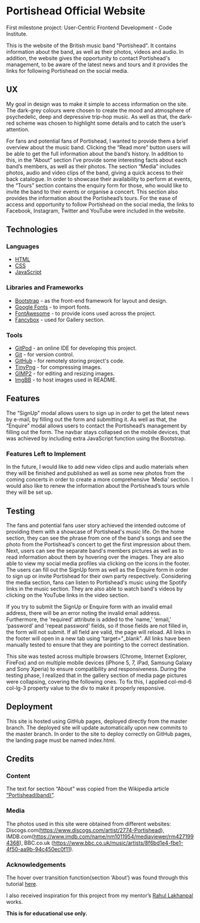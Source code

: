 
# Portishead Official Website
First milestone project: User-Centric Frontend Development - Code Institute.

This is the website of the British music band "Portishead". It contains information about the band, as well as their photos, videos and audio.
In addition, the website gives the opportunity to contact Portishead's management, to be aware of the latest news and tours and it provides the links for following Portishead on the social media.

## UX
My goal in design was to make it simple to access information on the site. The dark-grey colours were chosen to create the mood and atmosphere of psychedelic, deep and depressive trip-hop music. As well as that, the dark-red scheme was chosen to highlight some details and to catch the user’s attention. 

For fans and potential fans of Portishead, I wanted to provide them a brief overview about the music band. Clicking the “Read more” button users will be able to get the full information about the band’s history. In addition to this, in the “About” section I’ve provide some interesting facts about each band’s members, as well as their photos. The section “Media” includes photos, audio and video clips of the band, giving a quick access to their back catalogue. In order to showcase their availability to perform at events, the “Tours” section contains the enquiry form for those, who would like to invite the band to their events or organise a concert. This section also provides the information about the Portishead’s tours. For the ease of access and opportunity to follow Portishead on the social media, the links to Facebook, Instagram, Twitter and YouTube were included in the website.

## Technologies
### Languages
- [HTML](https://developer.mozilla.org/en-US/docs/Web/HTML)
- [CSS](https://developer.mozilla.org/en-US/docs/Web/CSS) 
- [JavaScript](https://www.javascript.com/)

### Libraries and Frameworks
- [Bootstrap](https://www.bootstrapcdn.com/) - as the front-end framework for layout and design.
- [Google Fonts](https://fonts.google.com/) - to import fonts.
- [FontAwesome](https://fontawesome.com/) - to provide icons used across the project. 
- [Fancybox](https://fancyapps.com/fancybox/3/) - used for Gallery section.

### Tools
- [GitPod](https://www.gitpod.io/) - an online IDE for developing this project.
- [Git](https://git-scm.com/) - for version control.
- [GitHub](https://git-scm.com/) - for remotely storing project's code.
- [TinyPng](https://tinypng.com/) - for compressing images.
- [GIMP2](https://www.gimp.org/) - for editing and resizing images.
- [ImgBB](https://imgbb.com/) - to host images used in README.

## Features
The “SignUp” modal allows users to sign up in order to get the latest news by e-mail, by filling out the form and submitting it. As well as that, the “Enquire” modal allows users to contact the Portishead’s management by filling out the form.
The navbar stays collapsed on the mobile devices, that was achieved by including extra JavaScript function using the Bootstrap.

### Features Left to Implement
In the future, I would like to add new video clips and audio materials when they will be finished and published as well as some new photos from the coming concerts in order to create a more comprehensive ‘Media' section. I would also like to renew the information about the Portishead’s tours while they will be set up.

## Testing
The fans and potential fans user story achieved the intended outcome of providing them with a showcase of Portishead's music life. On the home section, they can see the phrase from one of the band's songs and see the photo from the Portishead's concert to get the first impression about them. Next, users can see the separate band's members pictures as well as to read information about them by hovering over the images.  They are also able to view my social media profiles via clicking on the icons in the footer. The users can fill out the SignUp form as well as the Enquire form in order to sign up or invite Portishead for their own party respectively. Considering the media section, fans can listen to Portishead's music using the Spotify links in the music section. They are also able to watch band's videos by clicking on the YouTube links in the video section.

If you try to submit the SignUp or Enquire form with an invalid email address, there will be an error noting the invalid email address. Furthermore, the 'required' attribute is added to the 'name,' 'email,' ‘password’ and 'repeat password' fields, so if those fields are not filled in, the form will not submit. If all field are valid, the page will reload. 
All links in the footer will open in a new tab using 'target="_blank". All links have been manually tested to ensure that they are pointing to the correct destination.

This site was tested across multiple browsers (Chrome, Internet Explorer, FireFox) and on multiple mobile devices (iPhone 5, 7, iPad, Samsung Galaxy and Sony Xperia) to ensure compatibility and responsiveness. During the testing phase, I realized that in the gallery section of media page pictures were collapsing, covering the following ones. To fix this, I applied col-md-6 col-lg-3 property value to the div to make it properly responsive. 

## Deployment
This site is hosted using GitHub pages, deployed directly from the master branch. The deployed site will update automatically upon new commits to the master branch. In order to the site to deploy correctly on GitHub pages, the landing page must be named index.html.

## Credits

### Content
The text for section “About” was copied from the Wikipedia article [“Portishead(band)”](https://en.wikipedia.org/wiki/Portishead_(band)). 
### Media
The photos used in this site were obtained from different websites: Discogs.com(https://www.discogs.com/artist/2774-Portishead), IMDB.com(https://www.imdb.com/name/nm1011954/mediaviewer/rm4271994368), BBC.co.uk (https://www.bbc.co.uk/music/artists/8f6bd1e4-fbe1-4f50-aa9b-94c450ec0f11).
### Acknowledgements
The hover over transition function(section ‘About’) was found through this tutorial [here](https://css-tricks.com/a-really-nice-way-to-handle-popup-information/).

I also received inspiration for this project from my mentor’s [Rahul Lakhanpal](https://www.rahullakhanpal.in/) works. 

**This is for educational use only.**

